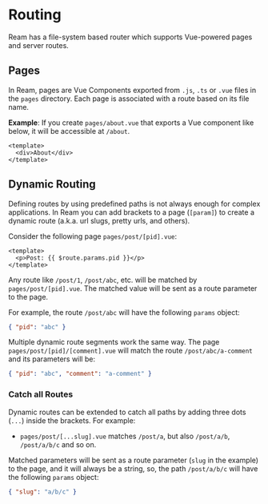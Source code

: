 # Routing

Ream has a file-system based router which supports Vue-powered pages and server routes.

## Pages

In Ream, pages are Vue Components exported from `.js`, `.ts` or `.vue` files in the `pages` directory. Each page is associated with a route based on its file name.

**Example**: If you create `pages/about.vue` that exports a Vue component like below, it will be accessible at `/about`.

```vue
<template>
  <div>About</div>
</template>
```

## Dynamic Routing

Defining routes by using predefined paths is not always enough for complex applications. In Ream you can add brackets to a page (`[param]`) to create a dynamic route (a.k.a. url slugs, pretty urls, and others).

Consider the following page `pages/post/[pid].vue`:

```vue
<template>
  <p>Post: {{ $route.params.pid }}</p>
</template>
```

Any route like `/post/1`, `/post/abc`, etc. will be matched by `pages/post/[pid].vue`. The matched value will be sent as a route parameter to the page.

For example, the route `/post/abc` will have the following `params` object:

```json
{ "pid": "abc" }
```

Multiple dynamic route segments work the same way. The page `pages/post/[pid]/[comment].vue` will match the route `/post/abc/a-comment` and its parameters will be:

```json
{ "pid": "abc", "comment": "a-comment" }
```

### Catch all Routes

Dynamic routes can be extended to catch all paths by adding three dots (`...`) inside the brackets. For example:

- `pages/post/[...slug].vue` matches `/post/a`, but also `/post/a/b`, `/post/a/b/c` and so on.

Matched parameters will be sent as a route parameter (`slug` in the example) to the page, and it will always be a string, so, the path `/post/a/b/c` will have the following `params` object:

```json
{ "slug": "a/b/c" }
```
